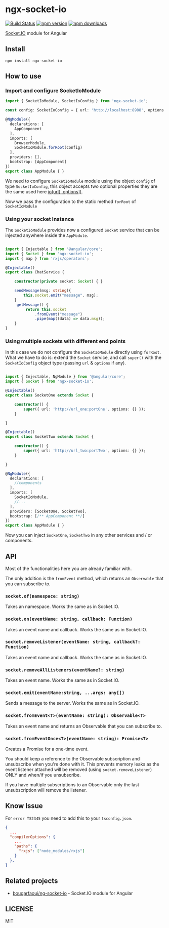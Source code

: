 # ngx-socket-io
[![Build Status](https://travis-ci.org/rodgc/ngx-socket-io.svg?branch=master)](https://travis-ci.org/rodgc/ngx-socket-io)
[![npm version](https://badge.fury.io/js/ngx-socket-io.svg)](https://badge.fury.io/js/ngx-socket-io)
[![npm downloads](https://img.shields.io/badge/Downloads-132%2Fmonth-brightgreen.svg)](https://github.com/rodgc/ngx-socket-io)

[Socket.IO](http://socket.io/) module for Angular

## Install
``` npm install ngx-socket-io ```

## How to use

### Import and configure SocketIoModule

```ts
import { SocketIoModule, SocketIoConfig } from 'ngx-socket-io';

const config: SocketIoConfig = { url: 'http://localhost:8988', options: {} };

@NgModule({
  declarations: [
    AppComponent
  ],
  imports: [
    BrowserModule,
    SocketIoModule.forRoot(config)
  ],
  providers: [],
  bootstrap: [AppComponent]
})
export class AppModule { }
```

We need to configure ```SocketIoModule``` module using the object ```config``` of type ```SocketIoConfig```, this object accepts two optional properties they are the same used here [io(url[, options])](https://github.com/socketio/socket.io-client/blob/master/docs/API.md#iourl-options).

Now we pass the configuration to the static method ```forRoot``` of ```SocketIoModule```


### Using your socket Instance

The ```SocketIoModule``` provides now a configured ```Socket``` service that can be injected anywhere inside the ```AppModule```.

```typescript

import { Injectable } from '@angular/core';
import { Socket } from 'ngx-socket-io';
import { map } from 'rxjs/operators';

@Injectable()
export class ChatService {

    constructor(private socket: Socket) { }

    sendMessage(msg: string){
        this.socket.emit("message", msg);
    }
     getMessage() {
         return this.socket
             .fromEvent("message")
             .pipe(map((data) => data.msg));
    }
}

```

### Using multiple sockets with different end points

In this case we do not configure the ```SocketIoModule``` directly using ```forRoot```. What we have to do is: extend the ```Socket``` service, and call ```super()``` with the ```SocketIoConfig``` object type (passing ```url``` & ```options``` if any).

```typescript

import { Injectable, NgModule } from '@angular/core';
import { Socket } from 'ngx-socket-io';

@Injectable()
export class SocketOne extends Socket {

    constructor() {
        super({ url: 'http://url_one:portOne', options: {} });
    }

}

@Injectable()
export class SocketTwo extends Socket {

    constructor() {
        super({ url: 'http://url_two:portTwo', options: {} });
    }

}

@NgModule({
  declarations: [
    //components
  ],
  imports: [
    SocketIoModule,
    //...
  ],
  providers: [SocketOne, SocketTwo],
  bootstrap: [/** AppComponent **/]
})
export class AppModule { }

```

Now you can inject ```SocketOne```, ```SocketTwo``` in any other services and / or components.


## API

Most of the functionalities here you are already familiar with.

The only addition is the ```fromEvent``` method, which returns an ```Observable``` that you can subscribe to.

### `socket.of(namespace: string)`

Takes an namespace.
Works the same as in Socket.IO.

### `socket.on(eventName: string, callback: Function)`

Takes an event name and callback.
Works the same as in Socket.IO.

### `socket.removeListener(eventName: string, callback?: Function)`

Takes an event name and callback.
Works the same as in Socket.IO.

### `socket.removeAllListeners(eventName?: string)`

Takes an event name.
Works the same as in Socket.IO.

### `socket.emit(eventName:string, ...args: any[])`

Sends a message to the server.
Works the same as in Socket.IO.

### `socket.fromEvent<T>(eventName: string): Observable<T>`

Takes an event name and returns an Observable that you can subscribe to.

### `socket.fromEventOnce<T>(eventName: string): Promise<T>`

Creates a Promise for a one-time event.

You should keep a reference to the Observable subscription and unsubscribe when you're done with it.
This prevents memory leaks as the event listener attached will be removed (using ```socket.removeListener```) ONLY and when/if you unsubscribe.

If you have multiple subscriptions to an Observable only the last unsubscription will remove the listener.

## Know Issue

For `error TS2345` you need to add this to your `tsconfig.json`.

```json
{
  ...
  "compilerOptions": {
    ...
    "paths": {
      "rxjs": ["node_modules/rxjs"]
    }
  },
}
```

## Related projects

- [bougarfaoui/ng-socket-io](https://github.com/bougarfaoui/ng-socket-io) - Socket.IO module for Angular

## LICENSE

MIT


